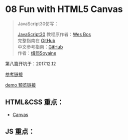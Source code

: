 # 08 Fun with HTML5 Canvas

> JavaScript30仿写：
>
> [JavaScript30](https://javascript30.com) 教程原作者：[Wes Bos](https://github.com/wesbos)    
> 完整指南在 [GitHub](https://github.com/soyaine/JavaScript30)  
> 中文参考指南：[GitHub](https://github.com/soyaine/JavaScript30)  
> 作者：[缉熙Soyaine](https://github.com/soyaine)

第八篇开坑于：2017.12.12

[参考链接](https://github.com/soyaine/JavaScript30/tree/master/08%20-%20Fun%20with%20HTML5%20Canvas)

[demo 预览链接](https://hehe1111.github.io/js_demo/js30/08%20-%20Fun%20with%20HTML5%20Canvas/)

## HTML&CSS 重点：

- [Canvas](https://developer.mozilla.org/zh-CN/docs/Web/API/Canvas_API)

## JS 重点：

